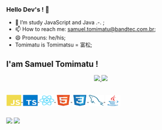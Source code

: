 ### Hello Dev's ! 👋




- 🌱 I’m study JavaScript and Java  .-. ;
- 📫 How to reach me: samuel.tomimatu@bandtec.com.br;
- 😄 Pronouns: he/his;
- Tomimatu is Tomimatsu = 富松;


## I'am Samuel Tomimatu !
<div align="center">
  <a href="https://github.com/samuckqadev">
  <img height="180em" src="https://github-readme-stats.vercel.app/api?username=samuckqaDev&show_icons=true&theme=dracula&include_all_commits=true&count_private=true"/>
  <img height="180em" src="https://github-readme-stats.vercel.app/api/top-langs/?username=samuckqaDev&layout=compact&langs_count=7&theme=dracula"/>
</div>
</br>
<div style="display: inline_block"><br>
  <img align="center" alt="Samuckqa-Js" height="30" width="40" color src="https://raw.githubusercontent.com/devicons/devicon/master/icons/javascript/javascript-plain.svg">
  <img align="center" alt="Samuckqa-Ts" height="30" width="40" src="https://raw.githubusercontent.com/devicons/devicon/master/icons/typescript/typescript-plain.svg">
  <img align="center" alt="Samuckqa-React" height="30" width="40" src="https://raw.githubusercontent.com/devicons/devicon/master/icons/react/react-original.svg">
  <img align="center" alt="Samuckqa-HTML" height="30" width="40" src="https://raw.githubusercontent.com/devicons/devicon/master/icons/html5/html5-original.svg">
  <img align="center" alt="Samuckqa-CSS" height="30" width="40" src="https://raw.githubusercontent.com/devicons/devicon/master/icons/css3/css3-original.svg">
    <img align="center" alt="Samuckqa-CSS" height="30" width="40" src="https://raw.githubusercontent.com/devicons/devicon/master/icons/mysql/mysql-original.svg">
     <img align="center" alt="Samuckqa-JAVA" height="30" width="40" src="https://raw.githubusercontent.com/devicons/devicon/master/icons/java/java-original.svg">
</div>
</br>
 <div> 

  <a href="https://instagram.com/tomimatu_samuel" target="_blank"><img src="https://img.shields.io/badge/-Instagram-%23E4405F?style=for-the-badge&logo=instagram&logoColor=white" target="_blank"></a>
  <a href="https://www.linkedin.com/in/samuel-adriano-tomimatu-26aa6b185/" target="_blank"><img src="https://img.shields.io/badge/-LinkedIn-%230077B5?style=for-the-badge&logo=linkedin&logoColor=white" target="_blank"></a> 
 

 
</div>



